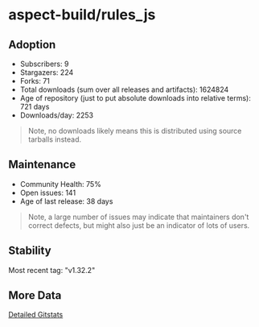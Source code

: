# aspect-build/rules_js

## Adoption

- Subscribers: 9
- Stargazers: 224
- Forks: 71
- Total downloads (sum over all releases and artifacts): 1624824
- Age of repository (just to put absolute downloads into relative terms): 721 days
- Downloads/day: 2253

> Note, no downloads likely means this is distributed using source tarballs instead.

## Maintenance

- Community Health: 75%
- Open issues: 141
- Age of last release: 38 days

> Note, a large number of issues may indicate that maintainers don't correct defects, but might also
> just be an indicator of lots of users.

## Stability

Most recent tag: "v1.32.2"

## More Data

[Detailed Gitstats](/bazel-catalog/gitstats/aspect-build/rules_js)


